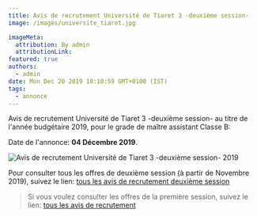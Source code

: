 ```yaml
---
title: Avis de recrutement Université de Tiaret 3 -deuxième session-
image: /images/universite_tiaret.jpg

imageMeta:
  attribution: By admin
  attributionLink:
featured: true
authors:
  - admin
date: Mon Dec 20 2019 18:10:59 GMT+0100 (IST)
tags:
  - annonce
---
```

Avis de recrutement Université de Tiaret 3 -deuxième session- au titre de l'année budgétaire 2019, pour le grade de maître assistant Classe B:

Date de l'annonce: **04 Décembre 2019**.

![Avis de recrutement Université de Tiaret 3 -deuxième session- 2019](/images/avis-de-recr-universite-tiaret-deuxieme-session.jpg)

Pour consulter tous les offres de deuxième session (à partir de Novembre 2019), suivez le lien: [tous les avis de recrutement deuxième session](/tous-les-avis-de-recrutement-mitre-assistant-classe-b-au-titre-de-l-annee-2019-deuxieme-session/)

>Si vous voulez consulter les offres de la première session, suivez le lien: [tous les avis de recrutement](/tous_les_avis_de_recrutement_annee_budgetaire_2019/)

